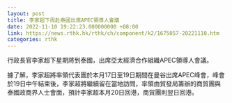 ```yaml
---
layout: post
title: 李家超下周赴泰國出席APEC領導人會議
date: 2022-11-10 19:22:23.000000000 +08:00
link: https://news.rthk.hk/rthk/ch/component/k2/1675057-20221110.htm
categories: rthk
---
```


行政長官李家超下星期將到泰國，出席亞太經濟合作組織APEC領導人會議。

據了解，李家超將率領代表團於本月17日至19日期間在曼谷出席APEC峰會，峰會於19日中午結束後，李家超將繼續留在當地訪問，率領由貿發局籌辦的商貿團與泰國政商界人士會面，預計李家超本月20日回港，商貿團則翌日回港。

